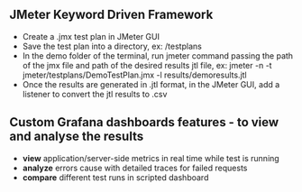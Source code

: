 ## JMeter Keyword Driven Framework 

* Create a .jmx test plan in JMeter GUI
* Save the test plan into a directory, ex: /testplans
* In the demo folder of the terminal, run jmeter command passing the path of the jmx file and path of the desired results jtl file, ex: jmeter -n -t jmeter/testplans/DemoTestPlan.jmx -l results/demoresults.jtl
* Once the results are generated in .jtl format, in the JMeter GUI, add a listener <aggregate> to convert the jtl results to .csv

## Custom Grafana dashboards features - to view and analyse the results
* **view** application/server-side metrics in real time while test is running
* **analyze** errors cause with detailed traces for failed requests
* **compare** different test runs in scripted dashboard